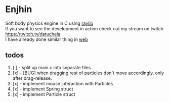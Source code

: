 # Enjhin
Soft body physics engine in C using [raylib](https://github.com/raysan5/raylib)  
If you want to see the development in action check out my stream on twitch <https://twitch.tv/datuchela>  
I have already done similar thing in [web](https://fizziks-engine.netlify.app)  

## todos
1. [ ] - split up main.c into separate files
2. [x] - [BUG] when dragging rest of particles don't move accordingly, only after drag-release.
3. [x] - implement mouse interaction with Particles
4. [x] - implement Spring struct
5. [x] - implement Particle struct

